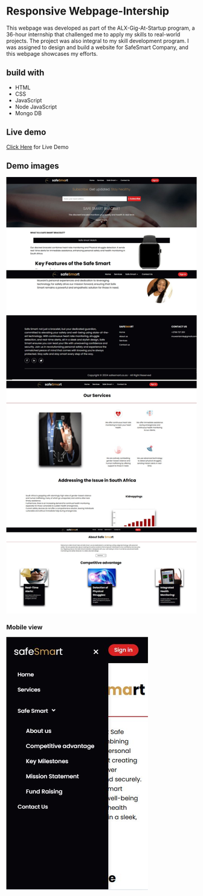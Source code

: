 # Responsive Webpage-Intership

This webpage was developed as part of the ALX-Gig-At-Startup program, a 36-hour internship
that challenged me to apply my skills to real-world projects. The project was also integral
 to my skill development program. I was assigned to design and build a website for SafeSmart
  Company, and this webpage showcases my efforts.

## build with 
* HTML
* CSS
* JavaScript
* Node JavaScript
* Mongo DB

## Live demo
[Click Here](https://safesmart.onrender.com) for Live Demo

## Demo images

![image](screenshots/safeSmart.jpg)
![image2](screenshots/safeSmart1.jpg)
![image](screenshots/safeSmart2.jpg)
![image](screenshots/safeSmart3.jpg)

### Mobile view
![image](screenshots/safeSmart4.jpg)


